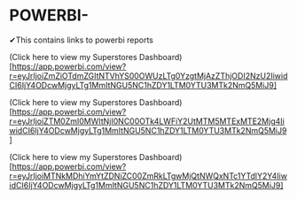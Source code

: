 # POWERBI-
✔This contains links to powerbi reports

(Click here to view my Superstores Dashboard)[https://app.powerbi.com/view?r=eyJrIjoiZmZiOTdmZGItNTVhYS00OWUzLTg0YzgtMjAzZThjODI2NzU2IiwidCI6IjY4ODcwMjgyLTg1MmItNGU5NC1hZDY1LTM0YTU3MTk2NmQ5MiJ9]

(Click here to view my Superstores Dashboard)[https://app.powerbi.com/view?r=eyJrIjoiZTM0ZmI0MWItNjI0NC00OTk4LWFiY2UtMTM5MTExMTE2Mjg4IiwidCI6IjY4ODcwMjgyLTg1MmItNGU5NC1hZDY1LTM0YTU3MTk2NmQ5MiJ9]

(Click here to view my Superstores Dashboard)[https://app.powerbi.com/view?r=eyJrIjoiMTNkMDhiYmYtZDNiZC00ZmRkLTgwMjQtNWQxNTc1YTdlY2Y4IiwidCI6IjY4ODcwMjgyLTg1MmItNGU5NC1hZDY1LTM0YTU3MTk2NmQ5MiJ9]
